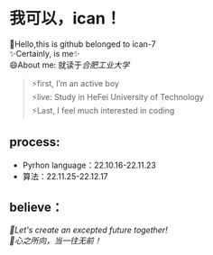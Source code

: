 我可以，ican！
==
👋Hello,this is github belonged to ican-7  
✨Certainly, is me✨  
😄About me: 就读于*合肥工业大学*  
>⚡first, I’m an active boy  
>⚡live: Study in HeFei University of Technology  
>⚡Last, I feel much interested in coding  

process:
--
* Pyrhon language：22.10.16-22.11.23
* 算法：22.11.25-22.12.17  

believe：
--
*🌱Let's create an excepted future together!*  
*🌱心之所向，当一往无前！*
<!--
- 🔭👯🤔 💬 📫 
-->
